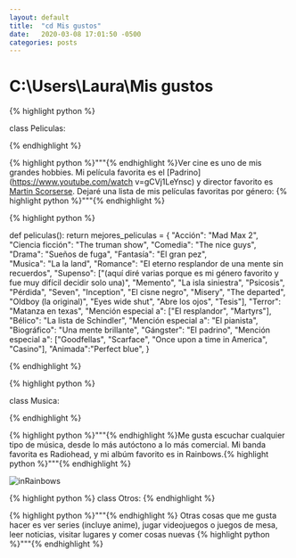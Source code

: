 ```yaml
---
layout: default
title:  "cd Mis gustos"
date:   2020-03-08 17:01:50 -0500
categories: posts
---
```

# C:\Users\Laura\Mis gustos
<!-- {: style="color: red; opacity: 0.80;" } -->

{% highlight python %}

class Peliculas:

{% endhighlight %}

{% highlight python %}"""{% endhighlight %}Ver cine es uno de mis grandes hobbies. Mi película favorita es el [Padrino](https://www.youtube.com/watch v=gCVj1LeYnsc) y director favorito es [Martin Scorserse](https://www.youtube.com/watch?v=4vzsz5purFM). Dejaré una lista de mis películas favoritas por género: {% highlight python %}"""{% endhighlight %}

{% highlight python %}

  def peliculas():
    return mejores_peliculas = {
    "Acción": "Mad Max 2",
    "Ciencia ficción": "The truman show",
    "Comedia": "The nice guys",
    "Drama": "Sueños de fuga",
    "Fantasía": "El gran pez",   
    "Musica": "La la land",
    "Romance": "El eterno resplandor de una mente sin recuerdos",
    "Supenso": ["(aquí diré varias porque es mi género favorito y fue muy difícil decidir solo una)", "Memento", "La isla siniestra", "Psicosis", "Pérdida", "Seven", "Inception", "El cisne negro", "Misery", "The departed", "Oldboy (la original)", "Eyes wide shut", "Abre los ojos", "Tesis"],
    "Terror":  "Matanza en texas", "Mención especial a": ["El resplandor", "Martyrs"],
    "Bélico": "La lista de Schindler", "Mención especial a": "El pianista",
    "Biográfico": "Una mente brillante",
    "Gángster": "El padrino", "Mención especial a": ["Goodfellas", "Scarface", "Once upon a time in America", "Casino"],
    "Animada":"Perfect blue",
    }

{% endhighlight %}

{% highlight python %}

class Musica:

{% endhighlight %}

{% highlight python %}"""{% endhighlight %}Me gusta escuchar cualquier tipo de música, desde lo más autóctono a lo más comercial. Mi banda favorita es Radiohead, y mi albúm favorito es in Rainbows.{% highlight python %}"""{% endhighlight %}

![inRainbows](https://c-sf.smule.com/sf/s32/arr/0e/67/fdf92dd2-d8e6-4446-a07b-e747119afad3.jpg)

{% highlight python %}
class Otros:
{% endhighlight %}

{% highlight python %}"""{% endhighlight %} Otras cosas que me gusta hacer es ver series (incluye anime), jugar videojuegos o juegos de mesa, leer noticias, visitar lugares y comer cosas nuevas {% highlight python %}"""{% endhighlight %}